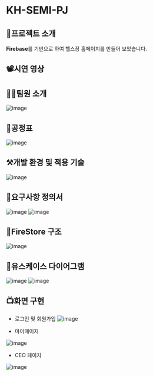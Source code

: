 # KH-SEMI-PJ

## 📌프로젝트 소개
**Firebase**를 기반으로 하여 헬스장 홈페이지를 만들어 보았습니다.

## 📽️시연 영상


## 👩‍💻팀원 소개
![image](https://user-images.githubusercontent.com/104042566/204850189-01975abc-c377-4811-b740-d5c16907432c.png)

## 📆공정표
![image](https://user-images.githubusercontent.com/104042566/204849848-9745aba0-68c5-49f9-bd4b-59f2722c876d.png)

## ⚒️개발 환경 및 적용 기술
![image](https://user-images.githubusercontent.com/104042566/204850029-092742b5-cdb1-4b1b-8529-97cd1b56a1f4.png)

## 📑요구사항 정의서
![image](https://user-images.githubusercontent.com/104042566/204851158-6528b6ab-1cb4-4541-af0c-a45edd60c108.png)
![image](https://user-images.githubusercontent.com/104042566/204851737-24cc2003-9371-4f1b-9b19-6a8f27ed5127.png)

## 📀FireStore 구조
![image](https://user-images.githubusercontent.com/104042566/204852167-f4523eb9-663e-424a-99d6-9dc960fff2a1.png)

## 👥유스케이스 다이어그램
![image](https://user-images.githubusercontent.com/104042566/204856411-0ed915b2-0db0-4a8b-825a-af3144245c80.png)
![image](https://user-images.githubusercontent.com/104042566/204856530-adca1566-b8be-4864-a78e-355414886356.png)

## 📺화면 구현
* 로그인 및 회원가입
![image](https://user-images.githubusercontent.com/104042566/204857987-86b624ca-675f-468d-892e-46d7e5589e4a.png)

* 마이페이지

![image](https://user-images.githubusercontent.com/104042566/204860977-b5d8c4c9-e7f1-409b-a10f-a142afd092e4.png)

* CEO 페이지

![image](https://user-images.githubusercontent.com/104042566/204860234-39208d33-1915-4b27-b9e2-246040d524e0.png)




